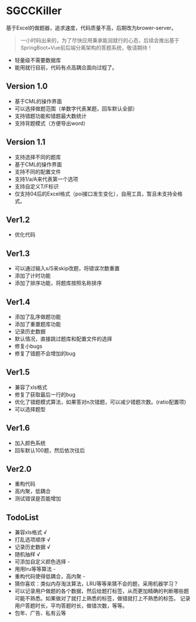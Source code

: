 # SGCCKiller
基于Excel的做题器，追求速度，代码质量不高，后期改为brower-server。
> 一小时码出来的，为了尽快应用秉承能润就行的心态，后续会推出基于SpringBoot+Vue前后端分离架构的答题系统，敬请期待！
- 轻量级不需要数据库
- 能用就行目前，代码有点高耦合面向过程了。
## Version 1.0
- 基于CML的操作界面
- 可以选择做题范围（单数字代表某题，回车默认全部）
- 支持错题功能和错题最大数统计
- 支持背题模式（方便导出word）
## Version 1.1
- 支持选择不同的题库
- 基于CML的操作界面
- 支持不同的配置文件
- 支持1/a/A来代表第一个选项
- 支持自定义T/F标识
- 仅支持04后的Excel格式（poi接口发生变化），自用工具，暂且未支持全格式。 
## Ver1.2
- 优化代码
## Ver1.3
- 可以通过输入s/S来skip改题，将错误次数重置
- 添加了计时功能
- 添加了排序功能，将题库按照名称排序
## Ver1.4
- 添加了乱序做题功能
- 添加了重置题库功能
- 记录历史数据
- 默认情况，直接跳过题库和配置文件的选择
- 修复小bugs
- 修复了错题不会增加的bug
## Ver1.5
- 兼容了xls格式
- 修复了获取最后一行的bug
- 优化了错题模式算法，如果答对n次错题，可以减少错题次数。(ratio配置项)
- 可以选择题型
## Ver1.6
- 加入颜色系统
- 回车默认100题，然后依次往后
## Ver2.0
- 重构代码
- 高内聚，低耦合
- 测试错误是否能增加

## TodoList
- 兼容xls格式 √
- 打乱选项顺序 √
- 记录历史数据 √
- 随机抽样 √
- 可添加自定义颜色选择 -
- 用用lru等等算法 -
- 重构代码使得低耦合，高内聚 -
- 猜你喜欢：类似内存淘汰算法，LRU等等来猜不会的题，采用机器学习？
- 可以记录用户做题的各个数据，然后给题打标签，从而更加精确的判断哪些题可能不熟悉。如果做对了就打上熟悉的标签，做错就打上不熟悉的标签。
记录用户答题时长，平均答题时长，做错次数，等等。
- 包年、广告、私有云等


